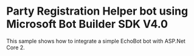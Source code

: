 ﻿# Party Registration Helper bot using Microsoft Bot Builder SDK V4.0
This sample shows how to integrate a simple EchoBot bot with ASP.Net Core 2. 